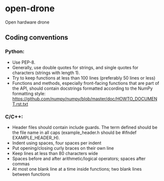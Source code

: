 # open-drone
Open hardware drone

## Coding conventions

### Python:
- Use PEP-8. 
- Generally, use double quotes for strings, and single quotes for characters (strings with length 1).
- Try to keep functions at less than 100 lines (preferably 50 lines or less)
- Functions and methods, especially front-facing functions that are part of the API, should contain docstrings formatted according to the NumPy formatting style: https://github.com/numpy/numpy/blob/master/doc/HOWTO_DOCUMENT.rst.txt

### C/C++:
- Header files should contain include guards. The term defined should be the file name in all caps (example_header.h should be #ifndef EXAMPLE_HEADER_H).
- Indent using spaces, four spaces per indent
- Put opening/closing curly braces on their own line
- Keep lines at less than 80 characters wide
- Spaces before and after arithmetic/logical operators; spaces after commas
- At most one blank line at a time inside functions; two blank lines between functions
